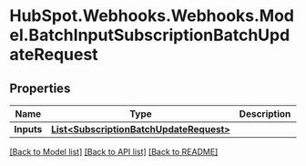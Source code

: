 # HubSpot.Webhooks.Webhooks.Model.BatchInputSubscriptionBatchUpdateRequest

## Properties

Name | Type | Description | Notes
------------ | ------------- | ------------- | -------------
**Inputs** | [**List&lt;SubscriptionBatchUpdateRequest&gt;**](SubscriptionBatchUpdateRequest.md) |  | 

[[Back to Model list]](../README.md#documentation-for-models) [[Back to API list]](../README.md#documentation-for-api-endpoints) [[Back to README]](../README.md)

